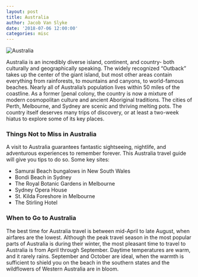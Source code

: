 ```yaml
---
layout: post
title: Australia
author: Jacob Van Slyke
date: '2018-07-06 12:00:00'
categories: misc
---
```


![Australia](https://live.staticflickr.com/3624/3378236565_9fcd8f33c6_b.jpg)

Australia is an incredibly diverse island, continent, and country- both culturally and geographically speaking. The widely recognized “Outback” takes up the center of the giant island, but most other areas contain everything from rainforests, to mountains and canyons, to world-famous beaches. Nearly all of Australia’s population lives within 50 miles of the coastline. As a former [penal colony, the country is now a mixture of modern cosmopolitan culture and ancient Aboriginal traditions. The cities of Perth, Melbourne, and Sydney are scenic and thriving melting pots. The country itself deserves many trips of discovery, or at least a two-week hiatus to explore some of its key places.

### Things Not to Miss in Australia
A visit to Australia guarantees fantastic sightseeing, nightlife, and adventurous experiences to remember forever. This Australia travel guide will give you tips to do so. Some key sites:

 * Samurai Beach bungalows in New South Wales
 * Bondi Beach in Sydney
 * The Royal Botanic Gardens in Melbourne
 * Sydney Opera House
 * St. Kilda Foreshore in Melbourne
 * The Stirling Hotel

### When to Go to Australia
The best time for Australia travel is between mid-April to late August, when airfares are the lowest. Although the peak travel season in the most popular parts of Australia is during their winter, the most pleasant time to travel to Australia is from April through September. Daytime temperatures are warm, and it rarely rains. September and October are ideal, when the warmth is sufficient to shield you on the beach in the southern states and the wildflowers of Western Australia are in bloom.
